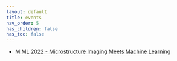 ```yaml
---
layout: default
title: events
nav_order: 5
has_children: false
has_toc: false
---
```


<ul>
   <li>
   <a href="http://cmic.cs.ucl.ac.uk/miml/index.html">MIML 2022 - Microstructure Imaging Meets Machine Learning</a>
   </li>
</ul>
